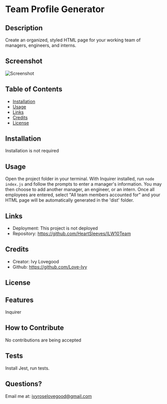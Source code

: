 # Team Profile Generator

## Description

Create an organized, styled HTML page for your working team of managers, engineers, and interns.

## Screenshot

![Screenshot](./assets/screenshot)

## Table of Contents

- [Installation](#installation)
- [Usage](#usage)
- [Links](#links)
- [Credits](#credits)
- [License](#license)

## Installation

Installation is not required

## Usage

Open the project folder in your terminal. With Inquirer installed, run `node index.js` and follow the prompts to enter a manager's information. You may then choose to add another manager, an engineer, or an intern. Once all employees are entered, select "All team members accounted for" and your HTML page will be automatically generated in the 'dist' folder.

## Links

- Deployment: This project is not deployed
- Repository: https://github.com/HeartSleeves/ILW10Team

## Credits

- Creator: Ivy Lovegood
- Github: https://github.com/Love-Ivy

## License

## Features

Inquirer

## How to Contribute

No contributions are being accepted

## Tests

Install Jest, run tests.

## Questions?

Email me at: ivyroselovegood@gmail.com
